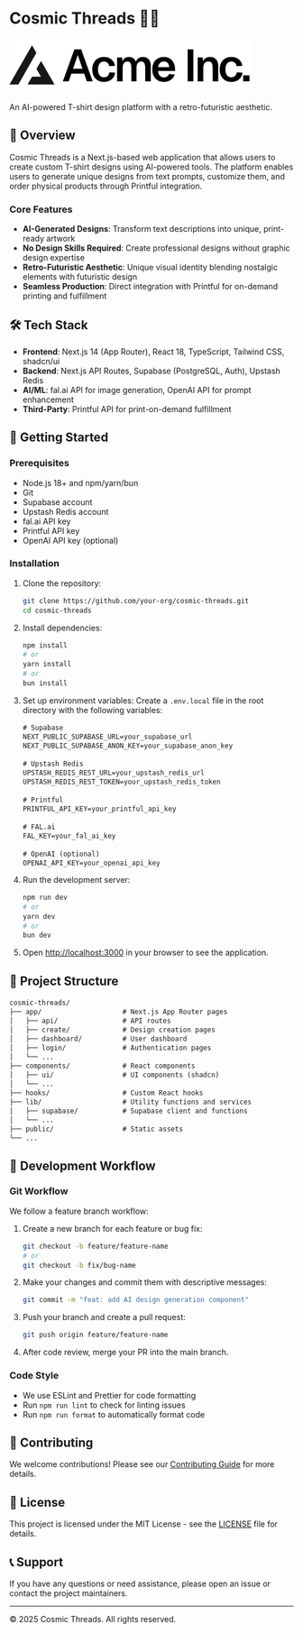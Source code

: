 # Cosmic Threads 🚀✨

![Cosmic Threads](public/placeholder-logo.svg)

An AI-powered T-shirt design platform with a retro-futuristic aesthetic.

## 🌟 Overview

Cosmic Threads is a Next.js-based web application that allows users to create custom T-shirt designs using AI-powered tools. The platform enables users to generate unique designs from text prompts, customize them, and order physical products through Printful integration.

### Core Features

- **AI-Generated Designs**: Transform text descriptions into unique, print-ready artwork
- **No Design Skills Required**: Create professional designs without graphic design expertise
- **Retro-Futuristic Aesthetic**: Unique visual identity blending nostalgic elements with futuristic design
- **Seamless Production**: Direct integration with Printful for on-demand printing and fulfillment

## 🛠️ Tech Stack

- **Frontend**: Next.js 14 (App Router), React 18, TypeScript, Tailwind CSS, shadcn/ui
- **Backend**: Next.js API Routes, Supabase (PostgreSQL, Auth), Upstash Redis
- **AI/ML**: fal.ai API for image generation, OpenAI API for prompt enhancement
- **Third-Party**: Printful API for print-on-demand fulfillment

## 🚀 Getting Started

### Prerequisites

- Node.js 18+ and npm/yarn/bun
- Git
- Supabase account
- Upstash Redis account
- fal.ai API key
- Printful API key
- OpenAI API key (optional)

### Installation

1. Clone the repository:
   ```bash
   git clone https://github.com/your-org/cosmic-threads.git
   cd cosmic-threads
   ```

2. Install dependencies:
   ```bash
   npm install
   # or
   yarn install
   # or
   bun install
   ```

3. Set up environment variables:
   Create a `.env.local` file in the root directory with the following variables:
   ```
   # Supabase
   NEXT_PUBLIC_SUPABASE_URL=your_supabase_url
   NEXT_PUBLIC_SUPABASE_ANON_KEY=your_supabase_anon_key

   # Upstash Redis
   UPSTASH_REDIS_REST_URL=your_upstash_redis_url
   UPSTASH_REDIS_REST_TOKEN=your_upstash_redis_token

   # Printful
   PRINTFUL_API_KEY=your_printful_api_key

   # FAL.ai
   FAL_KEY=your_fal_ai_key

   # OpenAI (optional)
   OPENAI_API_KEY=your_openai_api_key
   ```

4. Run the development server:
   ```bash
   npm run dev
   # or
   yarn dev
   # or
   bun dev
   ```

5. Open [http://localhost:3000](http://localhost:3000) in your browser to see the application.

## 📁 Project Structure

```
cosmic-threads/
├── app/                    # Next.js App Router pages
│   ├── api/                # API routes
│   ├── create/             # Design creation pages
│   ├── dashboard/          # User dashboard
│   ├── login/              # Authentication pages
│   └── ...
├── components/             # React components
│   ├── ui/                 # UI components (shadcn)
│   └── ...
├── hooks/                  # Custom React hooks
├── lib/                    # Utility functions and services
│   ├── supabase/           # Supabase client and functions
│   └── ...
├── public/                 # Static assets
└── ...
```

## 🔄 Development Workflow

### Git Workflow

We follow a feature branch workflow:

1. Create a new branch for each feature or bug fix:
   ```bash
   git checkout -b feature/feature-name
   # or
   git checkout -b fix/bug-name
   ```

2. Make your changes and commit them with descriptive messages:
   ```bash
   git commit -m "feat: add AI design generation component"
   ```

3. Push your branch and create a pull request:
   ```bash
   git push origin feature/feature-name
   ```

4. After code review, merge your PR into the main branch.

### Code Style

- We use ESLint and Prettier for code formatting
- Run `npm run lint` to check for linting issues
- Run `npm run format` to automatically format code

## 🤝 Contributing

We welcome contributions! Please see our [Contributing Guide](CONTRIBUTING.md) for more details.

## 📄 License

This project is licensed under the MIT License - see the [LICENSE](LICENSE) file for details.

## 📞 Support

If you have any questions or need assistance, please open an issue or contact the project maintainers.

---

© 2025 Cosmic Threads. All rights reserved.
